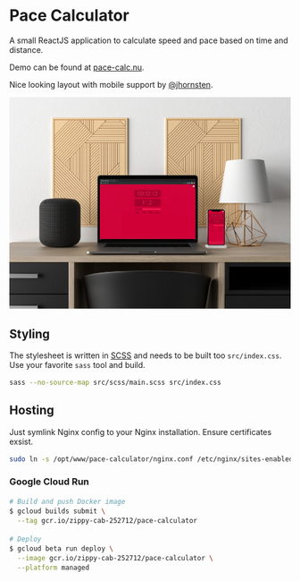 # Pace Calculator

A small ReactJS application to calculate speed and pace based on time and
distance.

Demo can be found at [pace-calc.nu](https://pace-calc.nu).

Nice looking layout with mobile support by
[@jhornsten](https://github.com/jhornsten).

![screenshot](screenshot.png)

## Styling

The stylesheet is written in [SCSS](https://sass-lang.com/) and needs to be
built too `src/index.css`. Use your favorite `sass` tool and build.

```sh
sass --no-source-map src/scss/main.scss src/index.css
```

## Hosting

Just symlink Nginx config to your Nginx installation. Ensure certificates
exsist.

```sh
sudo ln -s /opt/www/pace-calculator/nginx.conf /etc/nginx/sites-enabled/pace-calc.nu
```

### Google Cloud Run

```sh
# Build and push Docker image
$ gcloud builds submit \
  --tag gcr.io/zippy-cab-252712/pace-calculator

# Deploy
$ gcloud beta run deploy \
  --image gcr.io/zippy-cab-252712/pace-calculator \
  --platform managed

